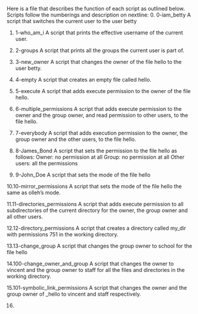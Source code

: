 Here is a file that describes the function of each script as outlined below.
Scripts follow the numberings and description on nextline:
0. 0-iam_betty
A script that switches the current user to the user betty

1. 1-who_am_i
A script that prints the effective username of the current user.

2. 2-groups
A script that prints all the groups the current user is part of.

3. 3-new_owner
A script that changes the owner of the file hello to the user betty.

4. 4-empty
A script that creates an empty file called hello.

5. 5-execute
A script that adds execute permission to the owner of the file hello.

6. 6-multiple_permissions
A script that adds execute permission to the owner and the group owner, and read permission to other users, to the file hello.

7. 7-everybody
A script that adds execution permission to the owner, the group owner and the other users, to the file hello.

8. 8-James_Bond
A script that sets the permission to the file hello as follows:
Owner: no permission at all
Group: no permission at all
Other users: all the permissions

9. 9-John_Doe
A script that sets the mode of the file hello

10.10-mirror_permissions
A script that sets the mode of the file hello the same as olleh’s mode.

11.11-directories_permissions
A script that adds execute permission to all subdirectories of the current directory for the owner, the group owner and all other users.

12.12-directory_permissions
A script that creates a directory called my_dir with permissions 751 in the working directory.

13.13-change_group
A script that changes the group owner to school for the file hello

14.100-change_owner_and_group
A script that changes the owner to vincent and the group owner to staff for all the files and directories in the working directory.

15.101-symbolic_link_permissions
A script that changes the owner and the group owner of _hello to vincent and staff respectively.

16.

